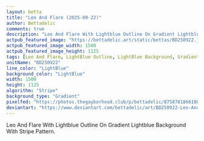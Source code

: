 ```yaml
---
layout: betta
title: "Leo And Flare (2025-09-22)"
author: Bettadelic
comments: true
description: "Leo And Flare With Lightblue Outline On Gradient Lightblue Background With Stripe Pattern."
actpub_featured_image: "https://bettadelic.art/static/bettas/BD250922.jpg"
actpub_featured_image_width: 1500
actpub_featured_image_height: 1125
tags: [Leo And Flare, LightBlue Outline, LightBlue Background, Gradient Background Pattern, Stripe Pattern, September 2025]
unitName: "BD250922"
line_color: "LightBlue"
background_color: "LightBlue"
width: 1500
height: 1125
algorithm: "Stripe"
background_type: "Gradient"
pixelfed: "https://photos.thegayborhood.club/p/bettadelic/875878186618852910"
deviantart: "https://www.deviantart.com/bettadelic/art/BD250922-Leo-And-Flare-2025-09-22-1244517171"
---
```


Leo And Flare With Lightblue Outline On Gradient Lightblue Background With Stripe Pattern.
